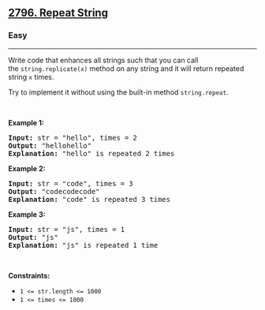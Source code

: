 <h2><a href="https://leetcode.com/problems/repeat-string/">2796. Repeat String</a></h2><h3>Easy</h3><hr><div><p>Write code that enhances all strings such that you can call the&nbsp;<code>string.replicate(x)</code>&nbsp;method on any string and it will return repeated string <code>x</code> times.</p>

<p>Try to implement it without using the built-in method <code>string.repeat</code>.</p>

<p>&nbsp;</p>
<p><strong class="example">Example 1:</strong></p>

<pre><strong>Input:</strong> str = "hello", times = 2
<strong>Output:</strong> "hellohello"
<strong>Explanation:</strong> "hello" is repeated 2 times
</pre>

<p><strong class="example">Example 2:</strong></p>

<pre><strong>Input:</strong> str = "code", times = 3
<strong>Output:</strong> "codecodecode"
<strong>Explanation:</strong> "code" is repeated 3 times
</pre>

<p><strong class="example">Example 3:</strong></p>

<pre><strong>Input:</strong> str = "js", times = 1
<strong>Output:</strong> "js"
<strong>Explanation:</strong> "js" is repeated 1 time
</pre>

<p>&nbsp;</p>
<p><strong>Constraints:</strong></p>

<ul>
	<li><code>1 &lt;= str.length &lt;= 1000</code></li>
	<li><code>1 &lt;= times &lt;= 1000</code></li>
</ul>
</div>